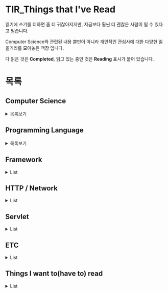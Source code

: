 # TIR_Things that I've Read

읽기에 쓰기를 더하면 좀 더 귀찮아지지만, 지금보다 훨씬 더 괜찮은 사람이 될 수 있다고 믿습니다.  

Computer Science와 관련된 내용 뿐만이 아니라 개인적인 관심사에 대한 다양한 읽을거리를 모아놓은 책장 입니다.

다 읽은 것은 **Completed**, 읽고 있는 중인 것은 **Reading** 표시가 붙어 있습니다.

# 목록

## Computer Science

<details>
    <summary>목록보기</summary>

* [객체지향의 사실과 오해](http://www.yes24.com/Product/Goods/18249021) | Completed

</details>

## Programming Language

<details>
    <summary>목록보기</summary>
    
* [이것이 자바다](https://github.com/chan-gon/TIR/blob/master/Programming%20Language/%EC%9D%B4%EA%B2%83%EC%9D%B4%20%EC%9E%90%EB%B0%94%EB%8B%A4.md) | Completed
* 자바의 신 | Reading
* 모던 자바스크립트 Deep Dive | Reading

</details>

## Framework

<details>
    <summary>List</summary>
    
* [스프링 부트와 AWS로 혼자 구현하는 웹 서비스](https://github.com/chan-gon/TIR/blob/master/Framework/%EC%8A%A4%ED%94%84%EB%A7%81%20%EB%B6%80%ED%8A%B8%EC%99%80%20AWS%EB%A1%9C%20%ED%98%BC%EC%9E%90%20%EA%B5%AC%ED%98%84%ED%95%98%EB%8A%94%20%EC%9B%B9%20%EC%84%9C%EB%B9%84%EC%8A%A4.md) | Completed
* 스프링5 프로그래밍 입문 | Reading

</details>

## HTTP / Network

<details>
    <summary>List</summary>

* [그림으로 배우는 HTTP & Network](https://github.com/chan-gon/TIR/blob/master/HTTP%26Network/%EA%B7%B8%EB%A6%BC%EC%9C%BC%EB%A1%9C%20%EB%B0%B0%EC%9A%B0%EB%8A%94%20HTTP%20%26%20Network.md) | Completed
* [그림으로 배우는 네트워크 원리](https://github.com/chan-gon/TIR/blob/master/HTTP%26Network/%EA%B7%B8%EB%A6%BC%EC%9C%BC%EB%A1%9C%20%EB%B0%B0%EC%9A%B0%EB%8A%94%20%EB%84%A4%ED%8A%B8%EC%9B%8C%ED%81%AC%20%EC%9B%90%EB%A6%AC.md) | Completed
* [성공과 실패를 결정하는 1%의 네트워크 원리](https://github.com/chan-gon/TIR/blob/master/HTTP%26Network/%EC%84%B1%EA%B3%B5%EA%B3%BC%20%EC%8B%A4%ED%8C%A8%EB%A5%BC%20%EA%B2%B0%EC%A0%95%ED%95%98%EB%8A%94%201%25%EC%9D%98%20%EB%84%A4%ED%8A%B8%EC%9B%8C%ED%81%AC%20%EC%9B%90%EB%A6%AC.md) | Completed

</details>

## Servlet

<details>
    <summary>List</summary>

* [처음 해보는 Servlet & JSP 웹 프로그래밍](https://github.com/chan-gon/TIR/blob/master/Servlet/%EC%B2%98%EC%9D%8C%20%ED%95%B4%EB%B3%B4%EB%8A%94%20Servlet%20%26%20JSP%20%EC%9B%B9%20%ED%94%84%EB%A1%9C%EA%B7%B8%EB%9E%98%EB%B0%8D.md) | Reading

</details>

## ETC

<details>
    <summary>List</summary>

* 노예의 길 | Reading

</details>

## Things I want to(have to) read

<details>
    <summary>List</summary>

* [리팩터링](http://www.yes24.com/Product/Goods/89649360)
* [자바로 배우는 핵심 자료구조와 알고리즘](http://www.yes24.com/Product/Goods/61198657)
* [Do it! 자료구조와 함께 배우는 알고리즘 입문](http://www.yes24.com/Product/Goods/60547893)
* [Clean Code](http://www.yes24.com/Product/Goods/11681152)
</details>
